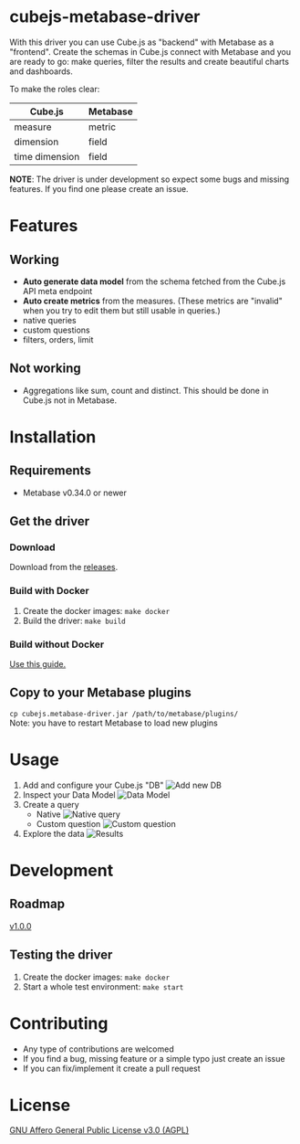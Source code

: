 # cubejs-metabase-driver
With this driver you can use Cube.js as "backend" with Metabase as a "frontend". Create the schemas in Cube.js connect with Metabase and you are ready to go: make queries, filter the results and create beautiful charts and dashboards.

To make the roles clear:

|    Cube.js   |Metabase|
|--------------|--------|
|   measure    | metric |
|   dimension  | field  |
|time dimension| field  |

**NOTE**: The driver is under development so expect some bugs and missing features. If you find one please create an issue.

# Features
## Working
- **Auto generate data model** from the schema fetched from the Cube.js API meta endpoint
- **Auto create metrics** from the measures. (These metrics are "invalid" when you try to edit them but still usable in queries.)
- native queries
- custom questions
- filters, orders, limit
## Not working
- Aggregations like sum, count and distinct. This should be done in Cube.js not in Metabase.

# Installation
## Requirements
- Metabase v0.34.0 or newer
## Get the driver
### Download
Download from the [releases](https://github.com/lili-data/metabase-cubejs-driver/releases).
### Build with Docker
1. Create the docker images: `make docker`
2. Build the driver: `make build`

### Build without Docker
[Use this guide.](https://github.com/tlrobinson/metabase-http-driver/blob/master/README.md#building-the-driver)

## Copy to your Metabase plugins
`cp cubejs.metabase-driver.jar /path/to/metabase/plugins/`  
Note: you have to restart Metabase to load new plugins

# Usage
1. Add and configure your Cube.js "DB" ![Add new DB](./docs/images/config.png)
2. Inspect your Data Model ![Data Model](./docs/images/datamodel.png)
3. Create a query
   - Native ![Native query](./docs/images/nativequery.png)
   - Custom question ![Custom question](./docs/images/customquestion.png)
4. Explore the data ![Results](./docs/images/customresult.png)
# Development
## Roadmap
[v1.0.0](https://github.com/lili-data/metabase-cubejs-driver/milestone/1)

## Testing the driver
1. Create the docker images: `make docker`
2. Start a whole test environment: `make start`

# Contributing
- Any type of contributions are welcomed
- If you find a bug, missing feature or a simple typo just create an issue
- If you can fix/implement it create a pull request

# License
[GNU Affero General Public License v3.0 (AGPL)](https://github.com/lili-data/metabase-cubejs-driver/blob/master/LICENSE)